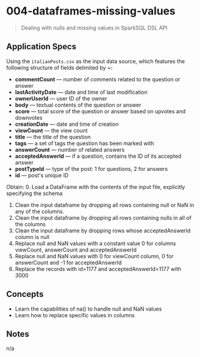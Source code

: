 # 004-dataframes-missing-values
> Dealing with nulls and missing values in SparkSQL DSL API

## Application Specs
Using the `italianPosts.csv` as the input data source, which features the following structure of fields delimited by **~**:
+ **commentCount** &mdash; number of comments related to the question or answer
+ **lastActivityDate** &mdash; date and time of last modification
+ **ownerUserId** &mdash; user ID of the owner
+ **body** &mdash; textual contents of the question or answer
+ **score** &mdash; total score of the question or answer based on upvotes and downvotes
+ **creationDate** &mdash; date and time of creation
+ **viewCount** &mdash; the view count
+ **title** &mdash; the title of the question
+ **tags** &mdash; a set of tags the question has been marked with
+ **answerCount** &mdash; number of related answers
+ **acceptedAnswerId** &mdash; if a question, contains the ID of its accepted answer
+ **postTypeId** &mdash; type of the post: 1 for questions, 2 for answers
+ **id** &mdash; post's unique ID

Obtain:
0. Load a DataFrame with the contents of the input file, explicitly specifying the schema
1. Clean the input dataframe by dropping all rows containing null or NaN in any of the columns.
2. Clean the input dataframe by dropping all rows containing nulls in all of the columns
3. Clean the input dataframe by dropping rows whose acceptedAnswerId column is null
4. Replace null and NaN values with a constant value 0 for columns viewCount, answerCount and acceptedAnswerId
5. Replace null and NaN values with 0 for viewCount column, 0 for answerCount and -1 for acceptedAnswerId
6. Replace the records with id=1177 and acceptedAnswerId=1177 with 3000

## Concepts
+ Learn the capabilities of na() to handle null and NaN values
+ Learn how to replace specific values in columns

## Notes
n/a
